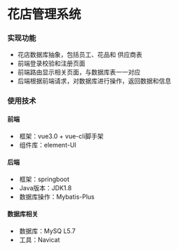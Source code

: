 # 花店管理系统



### 实现功能

- 花店数据库抽象，包括员工、花品和 供应商表
- 前端登录校验和注册页面
- 前端路由显示相关页面，与数据库表一一对应
- 后端根据前端请求，对数据库进行操作，返回数据和信息

### 使用技术

#### 前端

- ​	框架：vue3.0 + vue-cli脚手架
- ​	组件库：element-UI

#### 后端

- ​	框架：springboot
- ​	Java版本：JDK1.8
- ​	数据库操作：Mybatis-Plus

#### 数据库相关

- ​	数据库：MySQ L5.7
- ​	工具：Navicat


